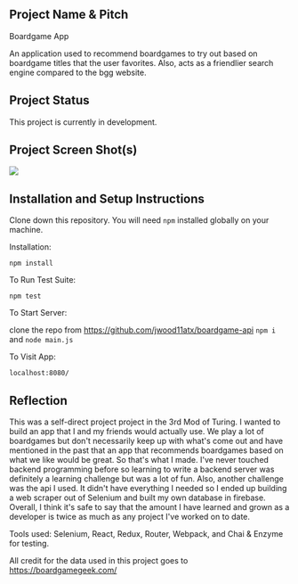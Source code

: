 ## Project Name & Pitch

Boardgame App

An application used to recommend boardgames to try out based on boardgame titles that the user favorites. Also, acts as a friendlier search engine compared to the bgg website.

## Project Status

This project is currently in development.

## Project Screen Shot(s)
![](http://i.imgur.com/A80d5kb.jpg)

## Installation and Setup Instructions

Clone down this repository. You will need `npm` installed globally on your machine.  

Installation:

`npm install`  

To Run Test Suite:  

`npm test`  

To Start Server:

clone the repo from https://github.com/jwood11atx/boardgame-api
`npm i` and `node main.js`

To Visit App:

`localhost:8080/`  

## Reflection

This was a self-direct project project in the 3rd Mod of Turing. I wanted to build an app that I and my friends would actually use. We play a lot of boardgames but don't necessarily keep up with what's come out and have mentioned in the past that an app that recommends boardgames based on what we like would be great. So that's what I made. I've never touched backend programming before so learning to write a backend server was definitely a learning challenge but was a lot of fun. Also, another challenge was the api I used. It didn't have everything I needed so I ended up building a web scraper out of Selenium and built my own database in firebase. Overall, I think it's safe to say that the amount I have learned and grown as a developer is twice as much as any project I've worked on to date.

Tools used: Selenium, React, Redux, Router, Webpack, and Chai & Enzyme for testing.

All credit for the data used in this project goes to https://boardgamegeek.com/
